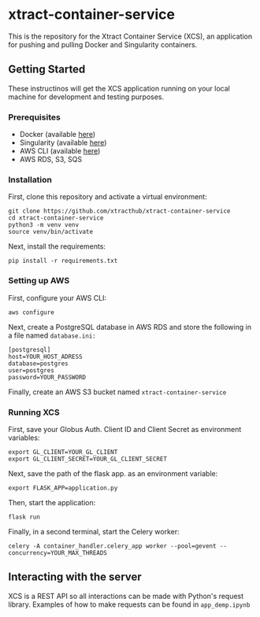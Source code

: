 # xtract-container-service
This is the repository for the Xtract Container Service (XCS), an application for pushing and pulling Docker and Singularity containers.

## Getting Started
These instructinos will get the XCS application running on your local machine for development and testing purposes.

### Prerequisites
- Docker (available [here](https://docs.docker.com/install/))
- Singularity (available [here](https://sylabs.io/guides/3.5/admin-guide/installation.html))
- AWS CLI (available [here](https://aws.amazon.com/cli/))
- AWS RDS, S3, SQS

### Installation
First, clone this repository and activate a virtual environment:
```
git clone https://github.com/xtracthub/xtract-container-service
cd xtract-container-service
python3 -m venv venv
source venv/bin/activate
```
Next, install the requirements:
```
pip install -r requirements.txt
```
### Setting up AWS
First, configure your AWS CLI:
```
aws configure
```
Next, create a PostgreSQL database in AWS RDS and store the following in a file named `database.ini:`
```
[postgresql]
host=YOUR_HOST_ADRESS
database=postgres
user=postgres
password=YOUR_PASSWORD
```
Finally, create an AWS S3 bucket named `xtract-container-service`

### Running XCS
First, save your Globus Auth. Client ID and Client Secret as environment variables:
```
export GL_CLIENT=YOUR_GL_CLIENT
export GL_CLIENT_SECRET=YOUR_GL_CLIENT_SECRET
```
Next, save the path of the flask app. as an environment variable:
```
export FLASK_APP=application.py
```
Then, start the application:
```
flask run
```
Finally, in a second terminal, start the Celery worker:
```
celery -A container_handler.celery_app worker --pool=gevent --concurrency=YOUR_MAX_THREADS
```

## Interacting with the server
XCS is a REST API so all interactions can be made with Python's request library. Examples of how to make requests can be found in `app_demp.ipynb`


